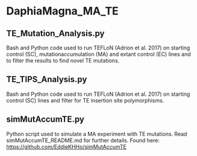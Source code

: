 # DaphiaMagna_MA_TE

## TE_Mutation_Analysis.py
Bash and Python code used to run TEFLoN (Adrion et al. 2017) on starting control (SC), mutationaccumulation (MA) and extant control (EC) lines and to filter the results to find novel TE mutations.

## TE_TIPS_Analysis.py
Bash and Python code used to run TEFLoN (Adrion et al. 2017) on starting control (SC) lines and filter for TE insertion site polymorphisms.

## simMutAccumTE.py
Python script used to simulate a MA experiment with TE mutations. Read simMutAccumTE_README.md for further details.
Found here: https://github.com/EddieKHHo/simMutAccumTE
